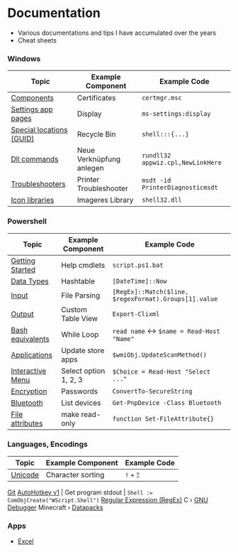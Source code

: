 # Documentation
- Various documentations and tips I have accumulated over the years
- Cheat sheets

### Windows

Topic | Example Component | Example Code
--- | --- | ---
[Components](windows/components.md) | Certificates | `certmgr.msc`
[Settings app pages](windows/settings.md) | Display | `ms-settings:display`
[Special locations (GUID)](windows/guids.md) | Recycle Bin | `shell:::{...}`
[Dll commands](windows/dll.md) | Neue Verknüpfung anlegen | `rundll32 appwiz.cpl,NewLinkHere`
[Troubleshooters](windows/troubleshooters.md) | Printer Troubleshooter | `msdt -id PrinterDiagnosticmsdt`
[Icon libraries](windows/icons.md) | Imageres Library | `shell32.dll`


### Powershell

Topic | Example Component | Example Code
--- | --- | ---
[Getting Started](powershell/getting-started.md) | Help cmdlets | `script.ps1.bat`
[Data Types](powershell/data-types.md) | Hashtable | `[DateTime]::Now`
[Input](powershell/input.md) | File Parsing | `[RegEx]::Match($line, $regexFormat).Groups[1].value`
[Output](powershell/output.md) | Custom Table View | `Export-Clixml`
[Bash equivalents](powershell/bash-equivalents.md) | While Loop | `read name` <-> `$name = Read-Host "Name"`
[Applications](powershell/applications.md) | Update store apps | `$wmiObj.UpdateScanMethod()`
[Interactive Menu](powershell/menu.md) | Select option 1, 2, 3 | `$Choice = Read-Host "Select ..."`
[Encryption](powershell/encryption.md) | Passwords | `ConvertTo-SecureString`
[Bluetooth](powershell/bluetooth.md) | List devices | `Get-PnpDevice -Class Bluetooth`
[File attributes](powershell/file-attributes.md) | make read-only | `function Set-FileAttribute{}`


### Languages, Encodings

Topic | Example Component | Example Code
--- | --- | ---
[Unicode](languages/unicode.md) | Character sorting | `!` `+` `Ξ`
[Git](languages/git.md)
[AutoHotkey v1](languages/autohotkey.md) | Get program stdout |  `Shell := ComObjCreate("WScript.Shell")`
[Regular Expression (RegEx)](languages/regex.md)
C › [GNU Debugger](languages/gdb.md)
Minecraft › [Datapacks](languages/minecraft.md)


### Apps

- [Excel](apps/excel.md)


